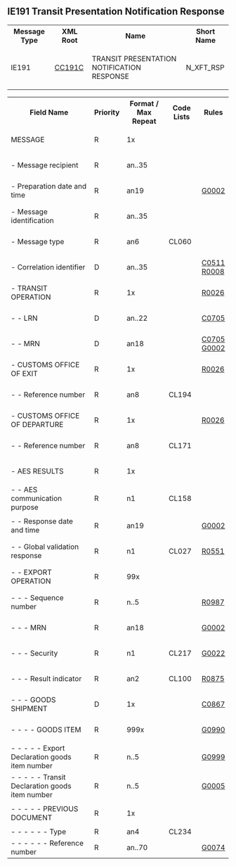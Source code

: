 ## IE191 Transit Presentation Notification Response
<table cellspacing="0">
 <tr>
  <th>
   Message Type
  </th>
  <th>
   XML Root
  </th>
  <th>
   Name
  </th>
  <th>
   Short Name
  </th>
 </tr>
 <tr>
  <td>
   <p class="s3">
    IE191
   </p>
  </td>
  <td>
   <a href="https://github.com/hmrc/transit-movements-validator/blob/main/conf/xsd/cc191c.xsd">
    CC191C
   </a>
  </td>
  <td>
   <p class="s3">
    TRANSIT PRESENTATION NOTIFICATION RESPONSE
   </p>
  </td>
  <td>
   N_XFT_RSP
  </td>
 </tr>
</table>
<table cellspacing="0">
 <tr>
  <th>
   Field Name
  </th>
  <th>
   Priority
  </th>
  <th>
   Format / Max Repeat
  </th>
  <th>
   Code Lists
  </th>
  <th>
   Rules
  </th>
 </tr>
 <tr>
  <td>
   MESSAGE
  </td>
  <td>
   <p class="s4">
    R
   </p>
  </td>
  <td>
   <p class="s4">
    1x
   </p>
  </td>
  <td>
  </td>
  <td>
  </td>
 </tr>
 <tr>
  <td>
   - Message recipient
  </td>
  <td>
   <p class="s4">
    R
   </p>
  </td>
  <td>
   <p class="s4">
    an..35
   </p>
  </td>
  <td>
  </td>
  <td>
  </td>
 </tr>
 <tr>
  <td>
   - Preparation date and time
  </td>
  <td>
   <p class="s4">
    R
   </p>
  </td>
  <td>
   <p class="s4">
    an19
   </p>
  </td>
  <td>
  </td>
  <td>
   <a href="rules.html#g0002">
    G0002
   </a>
   <div>
   </div>
  </td>
 </tr>
 <tr>
  <td>
   - Message identification
  </td>
  <td>
   <p class="s4">
    R
   </p>
  </td>
  <td>
   <p class="s4">
    an..35
   </p>
  </td>
  <td>
  </td>
  <td>
  </td>
 </tr>
 <tr>
  <td>
   - Message type
  </td>
  <td>
   <p class="s4">
    R
   </p>
  </td>
  <td>
   <p class="s4">
    an6
   </p>
  </td>
  <td>
   <p class="s4">
    CL060
   </p>
  </td>
  <td>
  </td>
 </tr>
 <tr>
  <td>
   - Correlation identifier
  </td>
  <td>
   <p class="s4">
    D
   </p>
  </td>
  <td>
   <p class="s4">
    an..35
   </p>
  </td>
  <td>
  </td>
  <td>
   <a href="rules.html#c0511">
    C0511
   </a>
   <div>
   </div>
   <a href="rules.html#r0008">
    R0008
   </a>
   <div>
   </div>
  </td>
 </tr>
 <tr>
  <td>
   - TRANSIT OPERATION
  </td>
  <td>
   <p class="s4">
    R
   </p>
  </td>
  <td>
   <p class="s4">
    1x
   </p>
  </td>
  <td>
  </td>
  <td>
   <a href="rules.html#r0026">
    R0026
   </a>
   <div>
   </div>
  </td>
 </tr>
 <tr>
  <td>
   - - LRN
  </td>
  <td>
   <p class="s4">
    D
   </p>
  </td>
  <td>
   <p class="s4">
    an..22
   </p>
  </td>
  <td>
  </td>
  <td>
   <a href="rules.html#c0705">
    C0705
   </a>
   <div>
   </div>
  </td>
 </tr>
 <tr>
  <td>
   - - MRN
  </td>
  <td>
   <p class="s4">
    D
   </p>
  </td>
  <td>
   <p class="s4">
    an18
   </p>
  </td>
  <td>
  </td>
  <td>
   <a href="rules.html#c0705">
    C0705
   </a>
   <div>
   </div>
   <a href="rules.html#g0002">
    G0002
   </a>
   <div>
   </div>
  </td>
 </tr>
 <tr>
  <td>
   - CUSTOMS OFFICE OF EXIT
  </td>
  <td>
   <p class="s4">
    R
   </p>
  </td>
  <td>
   <p class="s4">
    1x
   </p>
  </td>
  <td>
  </td>
  <td>
   <a href="rules.html#r0026">
    R0026
   </a>
   <div>
   </div>
  </td>
 </tr>
 <tr>
  <td>
   - - Reference number
  </td>
  <td>
   <p class="s4">
    R
   </p>
  </td>
  <td>
   <p class="s4">
    an8
   </p>
  </td>
  <td>
   <p class="s4">
    CL194
   </p>
  </td>
  <td>
  </td>
 </tr>
 <tr>
  <td>
   - CUSTOMS OFFICE OF DEPARTURE
  </td>
  <td>
   <p class="s4">
    R
   </p>
  </td>
  <td>
   <p class="s4">
    1x
   </p>
  </td>
  <td>
  </td>
  <td>
   <a href="rules.html#r0026">
    R0026
   </a>
   <div>
   </div>
  </td>
 </tr>
 <tr>
  <td>
   - - Reference number
  </td>
  <td>
   <p class="s4">
    R
   </p>
  </td>
  <td>
   <p class="s4">
    an8
   </p>
  </td>
  <td>
   <p class="s4">
    CL171
   </p>
  </td>
  <td>
  </td>
 </tr>
 <tr>
  <td>
   - AES RESULTS
  </td>
  <td>
   <p class="s4">
    R
   </p>
  </td>
  <td>
   <p class="s4">
    1x
   </p>
  </td>
  <td>
  </td>
  <td>
  </td>
 </tr>
 <tr>
  <td>
   - - AES communication purpose
  </td>
  <td>
   <p class="s4">
    R
   </p>
  </td>
  <td>
   <p class="s4">
    n1
   </p>
  </td>
  <td>
   <p class="s4">
    CL158
   </p>
  </td>
  <td>
  </td>
 </tr>
 <tr>
  <td>
   - - Response date and time
  </td>
  <td>
   <p class="s4">
    R
   </p>
  </td>
  <td>
   <p class="s4">
    an19
   </p>
  </td>
  <td>
  </td>
  <td>
   <a href="rules.html#g0002">
    G0002
   </a>
   <div>
   </div>
  </td>
 </tr>
 <tr>
  <td>
   - - Global validation response
  </td>
  <td>
   <p class="s4">
    R
   </p>
  </td>
  <td>
   <p class="s4">
    n1
   </p>
  </td>
  <td>
   <p class="s4">
    CL027
   </p>
  </td>
  <td>
   <a href="rules.html#r0551">
    R0551
   </a>
   <div>
   </div>
  </td>
 </tr>
 <tr>
  <td>
   - - EXPORT OPERATION
  </td>
  <td>
   <p class="s4">
    R
   </p>
  </td>
  <td>
   <p class="s4">
    99x
   </p>
  </td>
  <td>
  </td>
  <td>
  </td>
 </tr>
 <tr>
  <td>
   - - - Sequence number
  </td>
  <td>
   <p class="s4">
    R
   </p>
  </td>
  <td>
   <p class="s4">
    n..5
   </p>
  </td>
  <td>
  </td>
  <td>
   <a href="rules.html#r0987">
    R0987
   </a>
   <div>
   </div>
  </td>
 </tr>
 <tr>
  <td>
   - - - MRN
  </td>
  <td>
   <p class="s4">
    R
   </p>
  </td>
  <td>
   <p class="s4">
    an18
   </p>
  </td>
  <td>
  </td>
  <td>
   <a href="rules.html#g0002">
    G0002
   </a>
   <div>
   </div>
  </td>
 </tr>
 <tr>
  <td>
   - - - Security
  </td>
  <td>
   <p class="s4">
    R
   </p>
  </td>
  <td>
   <p class="s4">
    n1
   </p>
  </td>
  <td>
   <p class="s4">
    CL217
   </p>
  </td>
  <td>
   <a href="rules.html#g0022">
    G0022
   </a>
   <div>
   </div>
  </td>
 </tr>
 <tr>
  <td>
   - - - Result indicator
  </td>
  <td>
   <p class="s4">
    R
   </p>
  </td>
  <td>
   <p class="s4">
    an2
   </p>
  </td>
  <td>
   <p class="s4">
    CL100
   </p>
  </td>
  <td>
   <a href="rules.html#r0875">
    R0875
   </a>
   <div>
   </div>
  </td>
 </tr>
 <tr>
  <td>
   - - - GOODS SHIPMENT
  </td>
  <td>
   <p class="s4">
    D
   </p>
  </td>
  <td>
   <p class="s4">
    1x
   </p>
  </td>
  <td>
  </td>
  <td>
   <a href="rules.html#c0867">
    C0867
   </a>
   <div>
   </div>
  </td>
 </tr>
 <tr>
  <td>
   - - - - GOODS ITEM
  </td>
  <td>
   <p class="s4">
    R
   </p>
  </td>
  <td>
   <p class="s4">
    999x
   </p>
  </td>
  <td>
  </td>
  <td>
   <a href="rules.html#g0990">
    G0990
   </a>
   <div>
   </div>
  </td>
 </tr>
 <tr>
  <td>
   - - - - - Export Declaration goods item number
  </td>
  <td>
   <p class="s4">
    R
   </p>
  </td>
  <td>
   <p class="s4">
    n..5
   </p>
  </td>
  <td>
  </td>
  <td>
   <a href="rules.html#g0999">
    G0999
   </a>
   <div>
   </div>
  </td>
 </tr>
 <tr>
  <td>
   - - - - - Transit Declaration goods item number
  </td>
  <td>
   <p class="s4">
    R
   </p>
  </td>
  <td>
   <p class="s4">
    n..5
   </p>
  </td>
  <td>
  </td>
  <td>
   <a href="rules.html#g0005">
    G0005
   </a>
   <div>
   </div>
  </td>
 </tr>
 <tr>
  <td>
   - - - - - PREVIOUS DOCUMENT
  </td>
  <td>
   <p class="s4">
    R
   </p>
  </td>
  <td>
   <p class="s4">
    1x
   </p>
  </td>
  <td>
  </td>
  <td>
  </td>
 </tr>
 <tr>
  <td>
   - - - - - - Type
  </td>
  <td>
   R
  </td>
  <td>
   an4
  </td>
  <td>
   CL234
  </td>
  <td>
  </td>
 </tr>
 <tr>
  <td>
   - - - - - - Reference number
  </td>
  <td>
   R
  </td>
  <td>
   an..70
  </td>
  <td>
  </td>
  <td>
   <a href="rules.html#g0074">
    G0074
   </a>
   <div>
   </div>
  </td>
 </tr>
</table>
